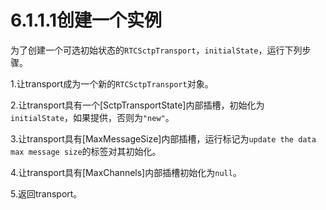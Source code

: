 # 6.1.1.1创建一个实例

为了创建一个可选初始状态的`RTCSctpTransport`，`initialState`，运行下列步骤。

1.让transport成为一个新的`RTCSctpTransport`对象。

2.让transport具有一个[SctpTransportState]内部插槽，初始化为`initialState`，如果提供，否则为`"new"`。

3.让transport具有[MaxMessageSize]内部插槽，运行标记为`update the data max message size`的标签对其初始化。

4.让transport具有[MaxChannels]内部插槽初始化为`null`。

5.返回transport。


